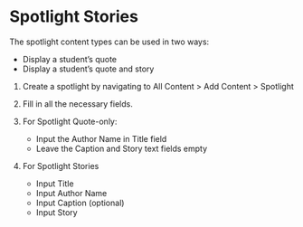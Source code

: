 # Spotlight Stories

The spotlight content types can be used in two ways:
- Display a student’s quote
- Display a student’s quote and story

1. Create a spotlight by navigating to All Content > Add Content > Spotlight
2. Fill in all the necessary fields.
3. For Spotlight Quote-only:
    - Input the Author Name in Title field
    - Leave the Caption and Story text fields empty

4. For Spotlight Stories
    - Input Title
    - Input Author Name
    - Input Caption (optional)
    - Input Story
